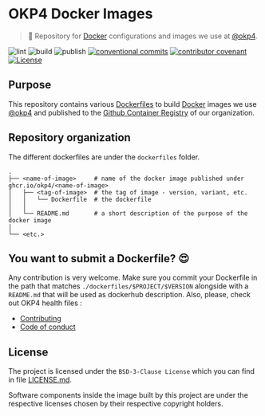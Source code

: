 # OKP4 Docker Images

> 🐳 Repository for [Docker](https://www.docker.com/what-docker) configurations and images we use at [@okp4][okp4].

![lint](https://img.shields.io/github/workflow/status/okp4/docker-images/Lint?label=lint&style=for-the-badge&logo=github)
![build](https://img.shields.io/github/workflow/status/okp4/docker-images/Build?label=build&style=for-the-badge&logo=github)
![publish](https://img.shields.io/github/workflow/status/okp4/docker-images/Publish?label=publish&style=for-the-badge&logo=github)
[![conventional commits](https://img.shields.io/badge/Conventional%20Commits-1.0.0-yellow.svg?logo=conventionalcommits&style=for-the-badge)](https://conventionalcommits.org)
[![contributor covenant](https://img.shields.io/badge/Contributor%20Covenant-2.1-4baaaa.svg?style=for-the-badge)](https://github.com/okp4/.github/blob/main/CODE_OF_CONDUCT.md)
[![License](https://img.shields.io/badge/License-BSD_3--Clause-blue.svg?style=for-the-badge)](https://opensource.org/licenses/BSD-3-Clause)

## Purpose

This repository contains various [Dockerfiles][dockerfiles] to build [Docker][docker] images we use [@okp4][okp4] and published to the [Github
Container Registry](https://github.com/orgs/okp4/packages) of our organization.

## Repository organization

The different dockerfiles are under the `dockerfiles` folder.

```text
.
├── <name-of-image>     # name of the docker image published under ghcr.io/okp4/<name-of-image>
│   ├── <tag-of-image>  # the tag of image - version, variant, etc.
│   │   └── Dockerfile  # the dockerfile
│   │
│   └── README.md       # a short description of the purpose of the docker image 
│
└── <etc.>
```

## You want to submit a Dockerfile? 😍

Any contribution is very welcome. Make sure you commit your Dockerfile in the path that matches `./dockerfiles/$PROJECT/$VERSION` alongside with a `README.md` that will be used as dockerhub description. Also, please, check out OKP4 health files :

- [Contributing](https://github.com/okp4/.github/blob/main/CONTRIBUTING.md)
- [Code of conduct](https://github.com/okp4/.github/blob/main/CODE_OF_CONDUCT.md)

## License

The project is licensed under the `BSD-3-Clause License` which you can find in file [LICENSE.md](LICENSE).

Software components inside the image built by this project are under the respective licenses chosen by their respective copyright holders.

[dockerfiles]: https://docs.docker.com/engine/reference/builder/
[docker]: https://www.docker.com/what-docker
[okp4]: http://okp4.com
